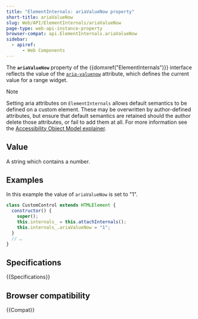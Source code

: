 ```yaml
---
title: "ElementInternals: ariaValueNow property"
short-title: ariaValueNow
slug: Web/API/ElementInternals/ariaValueNow
page-type: web-api-instance-property
browser-compat: api.ElementInternals.ariaValueNow
sidebar:
  - apiref:
      - Web Components
---
```


The **`ariaValueNow`** property of the {{domxref("ElementInternals")}} interface reflects the value of the [`aria-valuenow`](/en-US/docs/Web/Accessibility/ARIA/Reference/Attributes/aria-valuenow) attribute, which defines the current value for a range widget.

> [!NOTE]
> Setting aria attributes on `ElementInternals` allows default semantics to be defined on a custom element. These may be overwritten by author-defined attributes, but ensure that default semantics are retained should the author delete those attributes, or fail to add them at all. For more information see the [Accessibility Object Model explainer](https://wicg.github.io/aom/explainer.html#default-semantics-for-custom-elements-via-the-elementinternals-object).

## Value

A string which contains a number.

## Examples

In this example the value of `ariaValueNow` is set to "1".

```js
class CustomControl extends HTMLElement {
  constructor() {
    super();
    this.internals_ = this.attachInternals();
    this.internals_.ariaValueNow = "1";
  }
  // …
}
```

## Specifications

{{Specifications}}

## Browser compatibility

{{Compat}}

